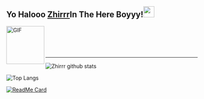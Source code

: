 ## Yo Halooo [Zhirrr](https://instagram.com/@zhirr_ajalah)In The Here Boyyy!<img src="https://github.com/TheDudeThatCode/TheDudeThatCode/blob/master/Assets/Hi.gif" width="29px">


<img align="left" alt="GIF" height="100px" src="https://i.giphy.com/media/LMt9638dO8dftAjtco/200.webp" />

<br>

<br>

<br>

<br>

___

![Zhirrr github stats](https://github-readme-stats.vercel.app/api?username=Zhirrr&show_icons=true&theme=tokyonight)

![Top Langs](https://github-readme-stats.vercel.app/api/top-langs/?username=Zhirrr&hide=css,html&theme=tokyonight)

[![ReadMe Card](https://github-readme-stats.vercel.app/api/pin/?username=Zhirrr&repo=Kumpulan-API-By-Zhirrr)](https://github.com/Zhirrr/Kumpulan-API-By-Zhirrr)

<!--

**Zhirrr/Zhirrr** is a ✨ _special_ ✨ repository because its `README.md` (this file) appears on your GitHub profile.

Here are some ideas to get you started:

- 🔭 I’m currently working on ...

- 🌱 I’m currently learning ...

- 👯 I’m looking to collaborate on ...

- 🤔 I’m looking for help with ...

- 💬 Ask me about ...

- 📫 How to reach me: ...

- 😄 Pronouns: ...

- ⚡ Fun fact: Gw Suka Indomie

-->

















